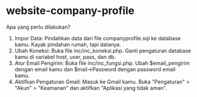 # website-company-profile

Apa yang perlu dilakukan?

1. Impor Data: Pindahkan data dari file companyprofile.sql ke database kamu. Kayak pindahan rumah, tapi datanya.
2. Ubah Koneksi: Buka file inc/inc_koneksi.php. Ganti pengaturan database kamu di variabel host, user, pass, dan db.
3. Atur Email Pengirim: Buka file inc/inc_fungsi.php. Ubah $email_pengirim dengan email kamu dan $mail->Password dengan password email kamu.
4. Aktifkan Pengaturan Gmail: Masuk ke Gmail kamu. Buka "Pengaturan" > "Akun" > "Keamanan" dan aktifkan "Aplikasi yang tidak aman".

